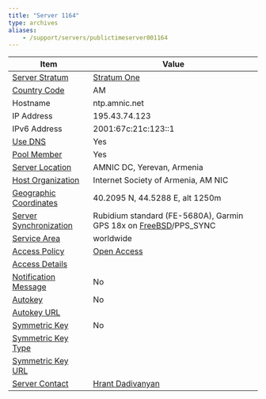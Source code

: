 ```yaml
---
title: "Server 1164"
type: archives
aliases:
    - /support/servers/publictimeserver001164
---
```


| Item | Value |
| ----- | ----- |
| [Server Stratum](/support/servers/serverstratum) | [Stratum One](/support/servers/stratumonetimeservers) |
| [Country Code](/support/servers/countrycode) | AM |
| Hostname | ntp.amnic.net |
| IP Address | 195.43.74.123 |
| IPv6 Address | 2001:67c:21c:123::1 |
| [Use DNS](/support/servers/usedns) | Yes |
| [Pool Member](/support/servers/poolmember) | Yes |
| [Server Location](/support/servers/serverlocation) | AMNIC DC, Yerevan, Armenia |
| [Host Organization](/support/servers/hostorganization) | Internet Society of Armenia, AM NIC |
| [ Geographic Coordinates](/support/servers/geographiccoordinates) | 40.2095 N, 44.5288 E, alt 1250m |
| [Server Synchronization](/support/servers/serversynchronization) | Rubidium standard (FE-5680A), Garmin GPS 18x on [FreeBSD](https://www.freebsd.org/)/PPS_SYNC |
| [Service Area](/support/servers/servicearea) | worldwide |
| [Access Policy](/support/servers/accesspolicy) | [Open Access](/support/servers/openaccess) |
| [Access Details](/support/servers/accessdetails) |  |
| [Notification Message](/support/servers/notificationmessage) | No |
| [Autokey](/support/servers/autokey) | No |
| [Autokey URL](/support/servers/autokeyurl) | |
| [Symmetric Key](/support/servers/symmetrickey) | No |
| [Symmetric Key Type](/support/servers/symmetrickeytype) | |
| [Symmetric Key URL](/support/servers/symmetrickeyurl) | |
| [Server Contact](/support/servers/servercontact) | [Hrant Dadivanyan](mailto:ran@psg.com) |